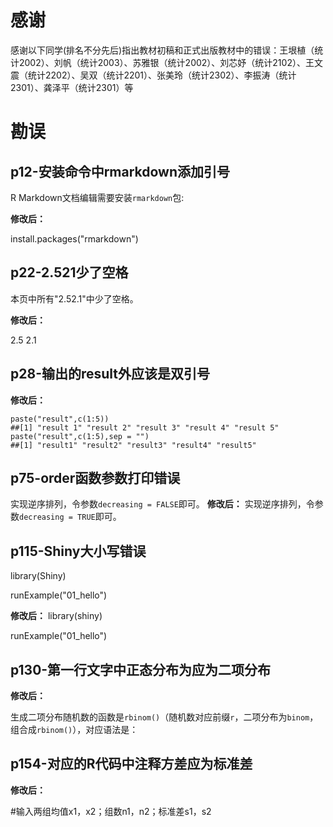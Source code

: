 # 感谢

感谢以下同学(排名不分先后)指出教材初稿和正式出版教材中的错误：王垠植（统计2002）、刘帆（统计2003）、苏雅银（统计2002）、刘芯妤（统计2102）、王文震（统计2202）、吴双（统计2201）、张美玲（统计2302）、李振涛（统计2301）、龚泽平（统计2301）等

# 勘误

## p12-安装命令中rmarkdown添加引号
R Markdown文档编辑需要安装`rmarkdown`包:

**修改后：**

install.packages("rmarkdown")
## p22-2.521少了空格
本页中所有"2.52.1"中少了空格。

**修改后：**

2.5 2.1

## p28-输出的result外应该是双引号
**修改后：**

```{r eval=FALSE, tidy=TRUE}
paste("result",c(1:5))
##[1] "result 1" "result 2" "result 3" "result 4" "result 5"
paste("result",c(1:5),sep = "")
##[1] "result1" "result2" "result3" "result4" "result5"
```

## p75-order函数参数打印错误
实现逆序排列，令参数`decreasing = FALSE`即可。
**修改后：**
实现逆序排列，令参数`decreasing = TRUE`即可。

## p115-Shiny大小写错误

library(Shiny)

runExample("01_hello")

**修改后：**
library(shiny)

runExample("01_hello")

## p130-第一行文字中正态分布为应为二项分布
**修改后：**

生成二项分布随机数的函数是`rbinom()`（随机数对应前缀`r`，二项分布为`binom`，组合成`rbinom()`），对应语法是：


## p154-对应的R代码中注释方差应为标准差
**修改后：**

#输入两组均值x1，x2；组数n1，n2；标准差s1，s2
